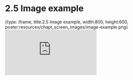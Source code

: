 # 2.5 Image example
 
{type: iframe, title:2.5 Image example, width:800, height:600, poster:resources/chapt_screen_images/image-example.png}
![](https://vgaysin1.github.io/CURE-MicrobialMysteries-test/image-example.html)
 

 
